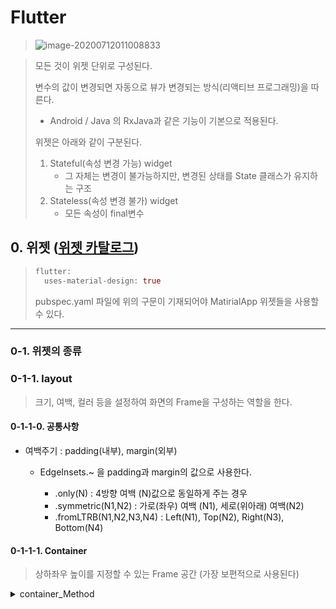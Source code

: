 # Flutter

> ![image-20200712011008833](C:\Users\YongDae\AppData\Roaming\Typora\typora-user-images\image-20200712011008833.png)

> 모든 것이 위젯 단위로 구성된다.
>
> 변수의 값이 변경되면 자동으로 뷰가 변경되는 방식(리액티브 프로그래밍)을 따른다.
>
> - Android / Java 의 RxJava과 같은 기능이 기본으로 적용된다.
>
> 위젯은 아래와 같이 구분된다.
>
> 1. Stateful(속성 변경 가능) widget
>    -  그 자체는 변경이 불가능하지만, 변경된 상태를 State 클래스가 유지하는 구조
> 2. Stateless(속성 변경 불가) widget
>    - 모든 속성이 final변수



## 0. 위젯 ([위젯 카탈로그](https://flutter-ko.dev/docs/development/ui/widgets))

> ```dart
> flutter:
>   uses-material-design: true
> ```
>
> pubspec.yaml  파일에 위의 구문이 기재되어야 MatirialApp 위젯들을 사용할 수 있다.

---

### 0-1. 위젯의 종류



### 0-1-1. layout

> 크기, 여백, 컬러 등을 설정하여 화면의 Frame을 구성하는 역할을 한다.



#### 0-1-1-0. 공통사항

- 여백주기  : padding(내부), margin(외부)

  - EdgeInsets.~ 을 padding과 margin의 값으로 사용한다.

    -  .only(N) : 4방향 여백 (N)값으로 동일하게 주는 경우
    -  .symmetric(N1,N2) : 가로(좌우) 여백 (N1), 세로(위아래) 여백(N2)
    -  .fromLTRB(N1,N2,N3,N4) : Left(N1), Top(N2), Right(N3), Bottom(N4)

    

#### 0-1-1-1. Container

> 상하좌우 높이를 지정할 수 있는 Frame 공간 (가장 보편적으로 사용된다)

<details>
<summary>container_Method</summary>
<div markdown="1">
<table border = "1">
    <tr align = "center">
    	<p><td colspan = "4">method</td></p>
    </tr>
    <tr>
        <td>alignment</td>
        <td><span style="color:red">padding(내부 여백)</span></td>
        <td><span style="color:red">margin(외부 여백)</span></td>
        <td>color</td>
    </tr>
    <tr>
        <td>decoration</td>
        <td>foregroundDecoration</td>
        <td>width</td>
        <td>height</td>
    </tr>
        <tr>
        <td>constraints</td>
        <td>transform</td>
        <td>child</td>
        <td></td>
    </tr>
</div></details>

#### 0-1-1-2. Row

> 위젯이 가로로 나열되어야 할 경우, Row의 Children으로 놓는다.
>
> MainAxisAlignment와 CrossAxisAlignment를 통해 가로세로 정렬이 가능하다.

<details>
<summary>Row/Column_Method</summary>
<div markdown="1">
<table border = "1">
    <tr align = "center">
    	<p><td colspan = "4">method</td></p>
    </tr>
    <tr>
        <td><span style="color:red">MainAxisAlignment</span></td>
        <td><span style="color:red">CrossAxisAlignment</span></td>
        <td>MainAxisSize</td>
        <td>textDirection</td>
    </tr>
    <tr>
        <td>verticalDirection</td>
        <td>textBaseLine</td>
        <td><span style="color:red">Children = []</span></td>
        <td></td>
    </tr>
</div></details>

#### 0-1-1-3. Column

>위젯이 세로로 나열되어야 할 경우, Column의 Children으로 놓는다.
>
>MainAxisAlignment와 CrossAxisAlignment를 통해 세로가로 정렬이 가능하다.

<details>
<summary>Row/Column_Method</summary>
<div markdown="1">
<table border = "1">
    <tr align = "center">
    	<p><td colspan = "4">method</td></p>
    </tr>
    <tr>
        <td><span style="color:red">MainAxisAlignment</span></td>
        <td><span style="color:red">CrossAxisAlignment</span></td>
        <td>MainAxisSize</td>
        <td>textDirection</td>
    </tr>
    <tr>
        <td>verticalDirection</td>
        <td>textBaseLine</td>
        <td><span style="color:red">Children = []</span></td>
        <td></td>
    </tr>
</div></details>



### 0-1-2. 입력

> 입력을 받기 위한 Widget

#### 0-1-2-1. TextFormField

> Text를 입력할 수 있는 입력창 공간이 생성된다.

<details>
<summary>TextFormField_Method</summary>
<div markdown="1">
<table border = "1">
    <tr align = "center">
    	<p><td colspan = "4">method</td></p>
    </tr>
    <tr>
        <td>controller</td>
        <td><span style="color:red">initialValue</span></td>
        <td><span style="color:red">KeyboardType</span></td>
        <td>focusNode</td>
    </tr>
    <tr>
        <td>TextInputAction</td>
        <td>TextCapitalization</td>
        <td>style</td>
        <td>structure</td>
    </tr>
    <tr>
        <td>textDirection</td>
        <td>textAlign</td>
        <td>autofocus</td>
        <td>readOnly</td>
    </tr>
    <tr>
        <td>showCursor</td>
        <td>obscureText(입력 숨김)</td>
        <td>autocorrect</td>
        <td>autovalidate</td>
    </tr>
    <tr>
        <td>maxLengthEnForced</td>
        <td>MaxLines</td>
        <td>MinLines</td>
        <td>expands</td>
    </tr>
        <tr>
        <td>maxLength</td>
        <td>onEditingComplete</td>
        <td>onFieldSubmitted</td>
        <td>onSaved</td>
    </tr>
        <tr>
        <td>Validator</td>
        <td>inputFormatters</td>
        <td>enabled</td>
        <td>cursorWidth</td>
    </tr>
    <tr>
        <td>cursorRadius</td>
        <td>cursorColor</td>
        <td>keyboardAppearance</td>
        <td>scrollpadding</td>
    </tr>
        <tr>
        <td>enableInteaciveSelection</td>
        <td>buildCounter</td>
    </tr>
</div></details>

<details>
<summary>TextFormField_KeyBoardType</summary>
<div markdown="1">
<table border = "1">
    <tr align = "center">
    	<p><td colspan = "4">Type</td></p>
    </tr>
    <tr>
        <td>TextInputType.text<br> (일반 텍스트)</td>
        <td><span style="color:red">TextInputType.multiline<br> (메모)</span></td>
        <td><span style="color:red">TextInputType.number<br> (숫자)</span></td>
        <td>TextInputType.phone<br> (전화번호)</td>
    </tr>
    <tr>
        <td>TextInputType.datetime<Br> (날짜)</td>
        <td>TextInputType.emailaddress<br> (이메일)</td>
        <td>TextInputType.url<Br> (URL)</td>
    </tr>
</div></details>



- matirialApp

  - center

  - text [[링크]](https://flutter.dev/docs/development/ui/widgets/text)

    <details>
    <summary>text_Method</summary>
    <div markdown="1">
    <table border = "1">
        <tr align = "center">
        	<p><td colspan = "4">method</td></p>
        </tr>
        <tr>
            <td>style</td>
            <td>strutStyle</td>
            <td>textAlign</td>
            <td>textDirection</td>
        </tr>
        <tr>
            <td>locale</td>
            <td>softWrap</td>
            <td>overflow</td>
            <td>textScaleFactor</td>
        </tr>
            <tr>
            <td>maxLines</td>
            <td>semanticsLabel</td>
            <td>textWidthBasis</td>
            <td></td>
        </tr>
    </div></details>

    <details>
    <summary>Style_사용법</summary>
    <div markdown="1">
    |   text(<br>
    |    	style: TextStyle (<br>
    |    		color: Colors.color,<br>
    |    		background: Paint()<br>
    |    			..color = Color(hax code)<br>
    |    			..style = PaintingStyle.fill,<br>
    |    		backgroundColor : Color.color,		<br>
    |    		fontSize 	: 숫자,<br>
    |    		fontWeight 	:   	,<br>
    |    		fontStyle 	:		,<br>
    |    		letterSpacing :		,<br>
    |    		wordSpacing	:		,<br>
    |    		textBaseline :		,<br>
    |    		height		:		,<br>
    |    		locale		:		,<br>
    |    		foreground	:		,<br>
    |    		shadows		:		,<br>
    |    		fontFeatures	:	,<br>
    |    		decoration	:		,<br>
    |    		decorationColor:		,<br>
    |    		decorationStyle:		,<br>
    |    		decorationThickness :		,<br>
    |    		debugLabel	:		,<br>
    |    		String fontFamily,<br>
    |    		List<String> fontFamilyFallback,<br>
    |    		String package<br>
    |    	)<br>
    |    )<br>
    </div></details><br>

  - stack

  - icon [[링크]](https://flutter.dev/docs/development/ui/widgets/assets)

  - image  [[링크]](https://flutter.dev/docs/development/ui/widgets/assets)

  - 스크롤페이지

  - Button

    <details>
    <summary>Button_type</summary>
    <div markdown="1">
        <table border = "1">
    
        <tr>
            <td>ResizedButton</td>
            <td>FlatButton</td>
            <td>DropDownButton</td>
            <td>FloatingActionButton</td>
       </tr>
    </div></details>

    <details>
    <summary>Button_Method</summary>
    <div markdown="1">
        <table border = "1">
        <tr align = "center">
        	<p><td colspan = "5">method</td></p>
            </tr>
        <tr align = "center">
        	<p><td colspan = "5">Onclick () function은 필수로 선언되어야 한다.</td></p>
            </tr>
        <tr>
            <td>Color</td>
            <td>textColor</td>
            <td>disabledTextColor</td>
            <td>color</td>
            <td>disabledcolor</td>
       </tr>
       <tr>
            <td>focusColor</td>
            <td>hoverColor</td>
            <td>highlightColor</td>
            <td>SplashColor</td>
        	<td>colorBrightness</td>
       </tr>
        <tr>
        <td>elevation</td>
        <td>focuselevation</td>
        <td>hoverelevation</td>
        <td>highlightelevation</td>
        <td>disabledelevation</td>
    </tr>
    <tr>
        <td>etc</td>
        <td>padding</td>
        <td>shape</td>
        <td>clipBehavior</td>
        <td>focusNode</td>
    </tr>
        <tr>
        <td>etc</td>
        <td>materialTapTargetSize</td>
        <td>animationDuration</td>
        <td>child(버튼에 들어갈 내용)</td>
    </tr>
    </div></details>

    

- 위젯 (

  ​           body : 위젯 (보통 Contaienr) 

  ​           child : 위젯

  ​		   children: <Widget> [ 위젯 list ]

  ​           ) 

- matirialApp을 사용하면 App 전체의 타이틀, home 설정, Appbar 및 bar 제목 설정 가능 



### 0-1_. 특수 위젯

- **ListView**

  ```dart
  Widget _buildList() => ListView(
        children: [
          _tile('title', 'subtitle', Icons.theaters),
         ],
  )
      
  ListTile _tile(String title, String subtitle, IconData icon) => ListTile(
        title: Text(title,
            style: TextStyle(
              fontWeight: FontWeight.w500,
              fontSize: 20,
            )),
        subtitle: Text(subtitle),
        leading: Icon(
          icon,
          color: Colors.blue[500],
        ),
      );
  ```



위젯에 키API를 사용하면 위젯의 순서를 변경, 정렬할 수 있다.

키 개념 설명 : [링크](https://api.flutter.dev/flutter/foundation/Key-class.html)



- SizedBox,



### 0-2. 위젯의 속성

> Ex_
>
> ​	위젯(
>
> ​	속성  : 값
>
> ​	color : _lights ? Colors.yellow.shade600 : Colors.black,
>
> ​	)
>
> 각 위젯별 속성들이 존재한다. (정렬, 컬러, 위치 등은 공통 속성이다. : 웹과 동일)







### 0-3. 위젯의 GestureDetector

[class 설명 링크](https://api.flutter.dev/flutter/widgets/GestureDetector-class.html)

> EX_
>
> GestureDetector(
>
> ​		onTap: () { 실행 내용 },
>
> ​        child : Container (내용)
>
> )
>
> 위의 내용처럼 onAction에 대한 Detector를 선언할 수 있다.



**Detector가 인식할 수 있는 Action의 종류**

---

<details>
<summary>Action종류 접기/펼치기 버튼</summary>
<div markdown="1">
1. OnTap(Cancel, Down, Up)<br>
2. OnDoubleTap<br>
3. OnForcePress(End, Peek, Start, Update)<br>
4. OnHorizontalDrag(Cancel, Down, End, Start, Update)<br>
4. OnVerticalDrag(Cancel, Down, End, Start, Update)<br>
5. OnLongPress(End, MoveUpdate, Start, Up)<br>
6. OnPan(Cancel, Down, End, Start, Update)<br>
7. OnScale(End, Start, Update)<br>
8. OnSecondaryTap(Cancel, Down, Up)<br>
</div></details>

---



### 0-4. 위젯의 상태 변화

> 위젯의 형태는 변화하지 않는다.
>
> 상태에 변화를 주기위해서는 변화를 저장하는 Status Class를 따로 생성해준다.
>
> 그 방법은
>
> 1. StatefulWidget을 상속받는 Class를 생성
>
>    createState() 를 override한다.
>
> 2. State<1번에서 생성된 Class>를 상속받는 SubClass 를 만든다. 여기에 저장될 상태들에 대한 정의가 기재된다.
>
> 3. 특정 위젯의 Box하위에 1번에서 만든 Class의 createState method의 override된 이름을 통해 실행한다.

![image-20200719060212889](Flutter 문법.assets/image-20200719060212889.png)

- [링크](https://flutter-ko.dev/docs/development/ui/interactive) 최 하단





## 1. flutter 프로젝트의 기본 구성

### 1-1. 프로젝트

- lib 
  - **main.dart**  : 실행 파일 
  - 모델 폴더     : 데이터의 형태 정의
  - 페이지 폴더  : view 정의

- pubspec.yaml : 환경설정 파일 (Assets 경로, dependancy)
- 다른 폴더나 파일은 디버깅 시 컴파일되어 자동생성



## 2. main.dart

### 2-1. import

- import 'package:경로'

  - 예시 1. import 'package:flutter/material.dart';
  - 예시 2. import 'package:googleapis/storage/v1.dart';

- App 실행

  - ```dart
    void main() => runApp(App());
    ```

- App 선언부

  - ```dart
    class App extends StatelessWidget {
    
      @override
      Widget build(BuildContext context) {
    
        return MaterialApp(
          home: 실행하고자 하는 import된 메소드,
        );
      }
    }
    ```

    *위의 build 위젯의 return 문이 화면 구성에 해당된다.*



### 3. Assets 관리







## 4. 비동기 통신

### 4-1. future

### 4-2. Stream

### 4-3. async & await







